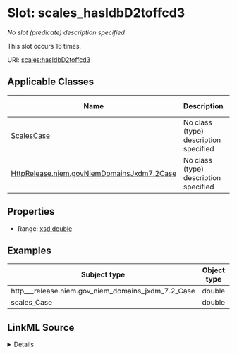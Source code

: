 

# Slot: scales_hasIdbD2toffcd3


_No slot (predicate) description specified_






This slot occurs 16 times.


URI: [scales:hasIdbD2toffcd3](http://schemas.scales-okn.org/rdf/scales#hasIdbD2toffcd3)



<!-- no inheritance hierarchy -->





## Applicable Classes

| Name | Description | Modifies Slot |
| --- | --- | --- |
| [ScalesCase](../classes/ScalesCase.md) | No class (type) description specified |  yes  |
| [HttpRelease.niem.govNiemDomainsJxdm7.2Case](../classes/HttpRelease.niem.govNiemDomainsJxdm7.2Case.md) | No class (type) description specified |  yes  |







## Properties

* Range: [xsd:double](http://www.w3.org/2001/XMLSchema#double)






## Examples

| Subject type | Object type | Example subject | Example object | Occurrences |
| --- | --- | --- | --- | --- |
| http___release.niem.gov_niem_domains_jxdm_7.2_Case | double | scales:/CaseCriminal | -8.0 | 16 |
| scales_Case | double | scales:/CaseCriminal | -8.0 | 16 |




## LinkML Source

<details>

```yaml
name: scales_hasIdbD2toffcd3
annotations:
  count:
    tag: count
    value: 16
description: No slot (predicate) description specified
examples:
- object:
    example_object: '-8.0'
    example_object_type: double
    example_predicate: scales:hasIdbD2toffcd3
    example_subject: scales:/CaseCriminal
    example_subject_type: http___release.niem.gov_niem_domains_jxdm_7.2_Case
- object:
    example_object: '-8.0'
    example_object_type: double
    example_predicate: scales:hasIdbD2toffcd3
    example_subject: scales:/CaseCriminal
    example_subject_type: scales_Case
from_schema: scales-kg
rank: 1000
slot_uri: scales:hasIdbD2toffcd3
alias: scales_hasIdbD2toffcd3
domain_of:
- http___release.niem.gov_niem_domains_jxdm_7.2_Case
- scales_Case
range: double

```
</details>